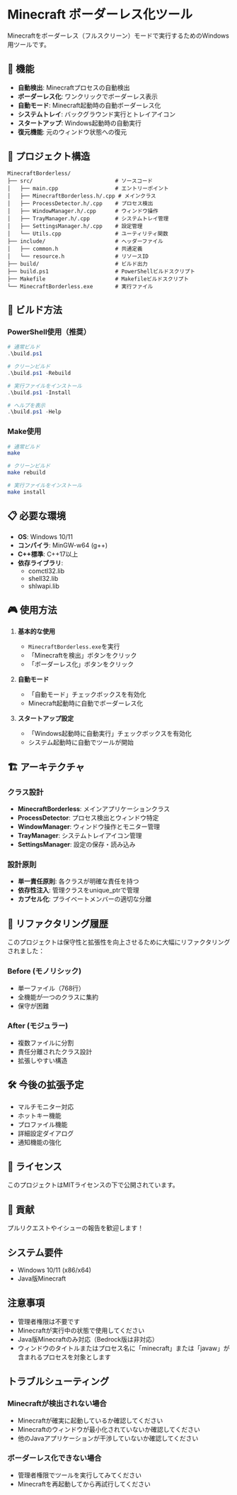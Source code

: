 # Minecraft ボーダーレス化ツール

Minecraftをボーダーレス（フルスクリーン）モードで実行するためのWindows用ツールです。

## 🚀 機能

- **自動検出**: Minecraftプロセスの自動検出
- **ボーダーレス化**: ワンクリックでボーダーレス表示
- **自動モード**: Minecraft起動時の自動ボーダーレス化
- **システムトレイ**: バックグラウンド実行とトレイアイコン
- **スタートアップ**: Windows起動時の自動実行
- **復元機能**: 元のウィンドウ状態への復元

## 📁 プロジェクト構造

```
MinecraftBorderless/
├── src/                          # ソースコード
│   ├── main.cpp                  # エントリーポイント
│   ├── MinecraftBorderless.h/.cpp # メインクラス
│   ├── ProcessDetector.h/.cpp    # プロセス検出
│   ├── WindowManager.h/.cpp      # ウィンドウ操作
│   ├── TrayManager.h/.cpp        # システムトレイ管理
│   ├── SettingsManager.h/.cpp    # 設定管理
│   └── Utils.cpp                 # ユーティリティ関数
├── include/                      # ヘッダーファイル
│   ├── common.h                  # 共通定義
│   └── resource.h                # リソースID
├── build/                        # ビルド出力
├── build.ps1                     # PowerShellビルドスクリプト
├── Makefile                      # Makefileビルドスクリプト
└── MinecraftBorderless.exe       # 実行ファイル
```

## 🔧 ビルド方法

### PowerShell使用（推奨）

```powershell
# 通常ビルド
.\build.ps1

# クリーンビルド
.\build.ps1 -Rebuild

# 実行ファイルをインストール
.\build.ps1 -Install

# ヘルプを表示
.\build.ps1 -Help
```

### Make使用

```bash
# 通常ビルド
make

# クリーンビルド
make rebuild

# 実行ファイルをインストール
make install
```

## 📋 必要な環境

- **OS**: Windows 10/11
- **コンパイラ**: MinGW-w64 (g++)
- **C++標準**: C++17以上
- **依存ライブラリ**: 
  - comctl32.lib
  - shell32.lib
  - shlwapi.lib

## 🎮 使用方法

1. **基本的な使用**
   - `MinecraftBorderless.exe`を実行
   - 「Minecraftを検出」ボタンをクリック
   - 「ボーダーレス化」ボタンをクリック

2. **自動モード**
   - 「自動モード」チェックボックスを有効化
   - Minecraft起動時に自動でボーダーレス化

3. **スタートアップ設定**
   - 「Windows起動時に自動実行」チェックボックスを有効化
   - システム起動時に自動でツールが開始

## 🏗️ アーキテクチャ

### クラス設計

- **MinecraftBorderless**: メインアプリケーションクラス
- **ProcessDetector**: プロセス検出とウィンドウ特定
- **WindowManager**: ウィンドウ操作とモニター管理
- **TrayManager**: システムトレイアイコン管理
- **SettingsManager**: 設定の保存・読み込み

### 設計原則

- **単一責任原則**: 各クラスが明確な責任を持つ
- **依存性注入**: 管理クラスをunique_ptrで管理
- **カプセル化**: プライベートメンバーの適切な分離

## 🔄 リファクタリング履歴

このプロジェクトは保守性と拡張性を向上させるために大幅にリファクタリングされました：

### Before (モノリシック)
- 単一ファイル（768行）
- 全機能が一つのクラスに集約
- 保守が困難

### After (モジュラー)
- 複数ファイルに分割
- 責任分離されたクラス設計
- 拡張しやすい構造

## 🛠️ 今後の拡張予定

- マルチモニター対応
- ホットキー機能
- プロファイル機能
- 詳細設定ダイアログ
- 通知機能の強化

## 📝 ライセンス

このプロジェクトはMITライセンスの下で公開されています。

## 🤝 貢献

プルリクエストやイシューの報告を歓迎します！

## システム要件

- Windows 10/11 (x86/x64)
- Java版Minecraft

## 注意事項

- 管理者権限は不要です
- Minecraftが実行中の状態で使用してください
- Java版Minecraftのみ対応（Bedrock版は非対応）
- ウィンドウのタイトルまたはプロセス名に「minecraft」または「javaw」が含まれるプロセスを対象とします

## トラブルシューティング

### Minecraftが検出されない場合
- Minecraftが確実に起動しているか確認してください
- Minecraftのウィンドウが最小化されていないか確認してください
- 他のJavaアプリケーションが干渉していないか確認してください

### ボーダーレス化できない場合
- 管理者権限でツールを実行してみてください
- Minecraftを再起動してから再試行してください
